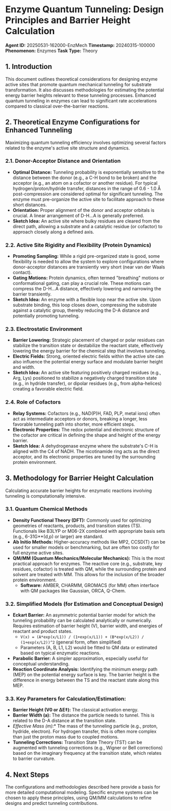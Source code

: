 # Enzyme Quantum Tunneling: Design Principles and Barrier Height Calculation

**Agent ID:** 20250531-162000-EnzMech
**Timestamp:** 20240315-100000
**Phenomenon:** Enzymes
**Task Type:** Theory

## 1. Introduction

This document outlines theoretical considerations for designing enzyme active sites that promote quantum mechanical tunneling for substrate transformation. It also discusses methodologies for estimating the potential energy barrier heights relevant to these tunneling processes. Enhanced quantum tunneling in enzymes can lead to significant rate accelerations compared to classical over-the-barrier reactions.

## 2. Theoretical Enzyme Configurations for Enhanced Tunneling

Maximizing quantum tunneling efficiency involves optimizing several factors related to the enzyme's active site structure and dynamics.

### 2.1. Donor-Acceptor Distance and Orientation
- **Optimal Distance:** Tunneling probability is exponentially sensitive to the distance between the donor (e.g., a C-H bond to be broken) and the acceptor (e.g., an atom on a cofactor or another residue). For typical hydrogen/proton/hydride transfer, distances in the range of 0.6 - 1.0 Å post-compression are considered optimal for significant tunneling. The enzyme must pre-organize the active site to facilitate approach to these short distances.
- **Orientation:** Proper alignment of the donor and acceptor orbitals is crucial. A linear arrangement of D-H...A is generally preferred.
- **Sketch Idea:** An active site where bulky residues are cleared from the direct path, allowing a substrate and a catalytic residue (or cofactor) to approach closely along a defined axis.

### 2.2. Active Site Rigidity and Flexibility (Protein Dynamics)
- **Promoting Sampling:** While a rigid pre-organized state is good, some flexibility is needed to allow the system to explore configurations where donor-acceptor distances are transiently very short (near van der Waals contact).
- **Gating Motions:** Protein dynamics, often termed "breathing" motions or conformational gating, can play a crucial role. These motions can compress the D-H...A distance, effectively lowering and narrowing the barrier transiently.
- **Sketch Idea:** An enzyme with a flexible loop near the active site. Upon substrate binding, this loop closes down, compressing the substrate against a catalytic group, thereby reducing the D-A distance and potentially promoting tunneling.

### 2.3. Electrostatic Environment
- **Barrier Lowering:** Strategic placement of charged or polar residues can stabilize the transition state or destabilize the reactant state, effectively lowering the energy barrier for the chemical step that involves tunneling.
- **Electric Fields:** Strong, oriented electric fields within the active site can also influence the potential energy surface and modulate barrier height and width.
- **Sketch Idea:** An active site featuring positively charged residues (e.g., Arg, Lys) positioned to stabilize a negatively charged transition state (e.g., in hydride transfer), or dipolar residues (e.g., from alpha-helices) creating a favorable electric field.

### 2.4. Role of Cofactors
- **Relay Systems:** Cofactors (e.g., NAD(P)H, FAD, PLP, metal ions) often act as intermediate acceptors or donors, breaking a longer, less favorable tunneling path into shorter, more efficient steps.
- **Electronic Properties:** The redox potential and electronic structure of the cofactor are critical in defining the shape and height of the energy barrier.
- **Sketch Idea:** A dehydrogenase enzyme where the substrate's C-H is aligned with the C4 of NADH. The nicotinamide ring acts as the direct acceptor, and its electronic properties are tuned by the surrounding protein environment.

## 3. Methodology for Barrier Height Calculation

Calculating accurate barrier heights for enzymatic reactions involving tunneling is computationally intensive.

### 3.1. Quantum Chemical Methods
- **Density Functional Theory (DFT):** Commonly used for optimizing geometries of reactants, products, and transition states (TS). Functionals like B3LYP or M06-2X combined with appropriate basis sets (e.g., 6-31G**(d,p) or larger) are standard.
- **Ab Initio Methods:** Higher-accuracy methods like MP2, CCSD(T) can be used for smaller models or benchmarking, but are often too costly for full enzyme active sites.
- **QM/MM (Quantum Mechanics/Molecular Mechanics):** This is the most practical approach for enzymes. The reactive core (e.g., substrate, key residues, cofactor) is treated with QM, while the surrounding protein and solvent are treated with MM. This allows for the inclusion of the broader protein environment.
    - **Software:** AMBER, CHARMM, GROMACS (for MM) often interface with QM packages like Gaussian, ORCA, Q-Chem.

### 3.2. Simplified Models (for Estimation and Conceptual Design)
- **Eckart Barrier:** An asymmetric potential barrier model for which the tunneling probability can be calculated analytically or numerically. Requires estimation of barrier height (V), barrier width, and energies of reactant and product states.
    - `V(x) = (A*exp(x/L1)) / (1+exp(x/L1)) + (B*exp(x/L2)) / (1+exp(x/L2))^2` (general form, often simplified)
    - Parameters (A, B, L1, L2) would be fitted to QM data or estimated based on typical enzymatic reactions.
- **Parabolic Barrier:** A simpler approximation, especially useful for conceptual understanding.
- **Reaction Coordinate Analysis:** Identifying the minimum energy path (MEP) on the potential energy surface is key. The barrier height is the difference in energy between the TS and the reactant state along this MEP.

### 3.3. Key Parameters for Calculation/Estimation:
- **Barrier Height (V0 or ΔE‡):** The classical activation energy.
- **Barrier Width (a):** The distance the particle needs to tunnel. This is related to the D-A distance at the transition state.
- **Effective Mass (m*):** The mass of the tunneling particle (e.g., proton, hydride, electron). For hydrogen transfer, this is often more complex than just the proton mass due to coupled motions.
- **Tunneling Corrections:** Transition State Theory (TST) can be augmented with tunneling corrections (e.g., Wigner or Bell corrections) based on the imaginary frequency at the transition state, which relates to barrier curvature.

## 4. Next Steps
The configurations and methodologies described here provide a basis for more detailed computational modeling. Specific enzyme systems can be chosen to apply these principles, using QM/MM calculations to refine designs and predict tunneling contributions.
